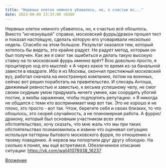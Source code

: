 ```yaml
---
title: "Нервных клеток немного убавилось, но, к счастью вс..."
date: 2023-08-09 23:37:00 +0300
---
```


Нервных клеток немного убавилось, но, к счастью всё обошлось.
Вместо "исчезнувшей" справки, московский фуррь/дракон прошел тест и показал настоящую, сделать которую его уговаривали несколько недель. Спасибо на этом большое.
Результат оказался тем, который хотелось бы видеть, это крайне радует. Не радует метод, которым он был получен.
Как же я смог так ошибиться и делать такую высокую ставку на то московский фуррь именно врёт?
Всю довольно просто, я процитирую ход его мыслей:
«
А через какое то время из-за банальной зависти в квадрате. Ибо я из Москвы, окончил престижный московский вуз, работал сначала на иностранную компанию, потом на военных, сейчас вот решил поработать на правительство. И слесарь Антоша, движимый ревностью и завистью, к весьма успешному челу, не смог своим скудным умом придумать ничего умнее, как соорудить убогий постик, а якобы заражении, чтобы подпортить репутацию. »
Я никогда не общался с теми кто воспринимает мир вот так. Это не хорошо и не плохо, это просто - вот так.
Чтож, берегите себя и своих близких, то что обошлось, это скорей случайность, а не планомерная работа.
А фуррю/дракону, который был основным участником всех этих обстоятельствах, хочу сказать, что мне жаль что мы при таких обстоятельствах познакомились и извини что оценивал ситуацию используя паттерны бытового московского фурря, по отношению к твоему поведению. А нервов мы попортили друг другу обоюдно.
На сколько я понял, мы ещё встретимся.
Обезличенное описание ситуации: https://vk.com/wall41076938_16237

[Вложение](/assets/vk_photos/4/RoTnW77591U.jpg)

